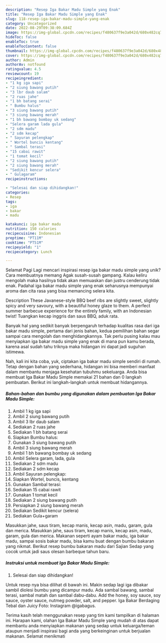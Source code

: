 ```yaml
---
description: "Resep Iga Bakar Madu Simple yang Enak"
title: "Resep Iga Bakar Madu Simple yang Enak"
slug: 118-resep-iga-bakar-madu-simple-yang-enak
category: Uncategorized
date: 2022-08-29T09:38:09.684Z
image: https://img-global.cpcdn.com/recipes/f480637f9e3a042d/680x482cq70/iga-bakar-madu-simple-foto-resep-utama.jpg
hideToc: false
enableToc: true
enableTocContent: false
thumbnail: https://img-global.cpcdn.com/recipes/f480637f9e3a042d/680x482cq70/iga-bakar-madu-simple-foto-resep-utama.jpg
cover: https://img-global.cpcdn.com/recipes/f480637f9e3a042d/680x482cq70/iga-bakar-madu-simple-foto-resep-utama.jpg
author: Admin
authorAv: notfound
ratingvalue: 4.5
reviewcount: 19
recipeingredient:
- "1 kg iga sapi"
- "2 siung bawang putih"
- "3 lbr daub salam"
- "2 ruas jahe"
- "1 bh batang serai"
- " Bumbu halus"
- "3 siung bawang putih"
- "3 siung bawang merah"
- "1 bh bawang bombay uk sedang"
- "Selera garam lada gula"
- "2 sdm madu"
- "2 sdm kecap"
- " Sayuran pelengkap"
- " Wortel buncis kentang"
- " Sambal terasi"
- "15 cabai rawit"
- "1 tomat kecil"
- "2 siung bawang putih"
- "2 siung bawang merah"
- "Sedikit kencur selera"
- " Gulagaram"
recipeinstructions:

- "Selesai dan siap dihidangkan!"
categories:
- Resep
tags:
- iga
- bakar
- madu

katakunci: iga bakar madu 
nutrition: 150 calories
recipecuisine: Indonesian
preptime: "PT11M"
cooktime: "PT51M"
recipeyield: "1"
recipecategory: Lunch

---
```



Selamat Pagi Lagi mencari inspirasi resep iga bakar madu simple yang unik? Cara membuatnya memang Agak susah-susah gampang. Kalau keliru mengolah maka hasilnya tidak akan memuaskan dan justru cenderung tidak enak. Padahal iga bakar madu simple yang enak seharusnya mempunyai aroma dan cita rasa yang bisa memancing selera kita.


Description These Javanese-style BBQ beef ribs are slightly sweet, slightly spicy and very savoury, with a beautiful honey glaze to them. A perfect summer barbecue experience for the entirely family, with an Indonesian twist! Tuangkan kecap inggris dan saus BBQ, aduk rata.

Banyak hal yang sedikit banyak berpengaruh terhadap kualitas rasa dari iga bakar madu simple, pertama dari jenis bahan, kedua pemilihan bahan segar sampai cara mengolah dan menghidangkannya. Tak perlu pusing kalau mau menyiapkan iga bakar madu simple yang enak di mana pun kamu berada, karena asal sudah tahu triknya maka hidangan ini dapat jadi suguhan istimewa.


Nah, kali ini kita coba, yuk, ciptakan iga bakar madu simple sendiri di rumah. Tetap dengan bahan yang sederhana, hidangan ini bisa memberi manfaat dalam membantu menjaga kesehatan tubuhmu sekeluarga. Anda bisa membuat Iga Bakar Madu Simple memakai 21 bahan dan 0 langkah pembuatan. Berikut ini langkah-langkah untuk membuat hidangannya.

<!--inarticleads1-->

##### Bahan-bahan dan bumbu yang digunakan dalam pembuatan Iga Bakar Madu Simple:

1. Ambil 1 kg iga sapi
1. Ambil 2 siung bawang putih
1. Ambil 3 lbr daub salam
1. Sediakan 2 ruas jahe
1. Sediakan 1 bh batang serai
1. Siapkan  Bumbu halus:
1. Gunakan 3 siung bawang putih
1. Ambil 3 siung bawang merah
1. Ambil 1 bh bawang bombay uk sedang
1. Ambil Selera garam, lada, gula
1. Sediakan 2 sdm madu
1. Sediakan 2 sdm kecap
1. Ambil  Sayuran pelengkap:
1. Siapkan  Wortel, buncis, kentang
1. Gunakan  Sambal terasi:
1. Sediakan 15 cabai rawit
1. Gunakan 1 tomat kecil
1. Sediakan 2 siung bawang putih
1. Persiapkan 2 siung bawang merah
1. Sediakan Sedikit kencur (selera)
1. Sediakan  Gula+garam


Masukkan jahe, saus tiram, kecap manis, kecap asin, madu, garam, gula dan merica. Masukkan jahe, saus tiram, kecap manis, kecap asin, madu, garam, gula dan merica. Makanan seperti ayam bakar madu, iga bakar madu, sampai sosis bakar madu, bisa kamu buat dengan bumbu bakaran yang nikmat. Berikut resep bumbu bakaran madu dari Sajian Sedap yang cocok untuk jadi saus olesan barbeque tahun baru. 

<!--inarticleads2-->

##### Instruksi untuk membuat Iga Bakar Madu Simple:


1. Selesai dan siap dihidangkan!

Untuk resep nya bisa dilihat di bawah ini. Makin sedap lagi iga dibakar sambil diolesi bumbu yang dicampur madu. Ada sambal bawang, sambal terasi, sambal matah dan sambal dabu-dabu. Add the honey, soy sauce, soy sauce, oyster sauce, nutmeg powder, salt, and pepper. Iga Bakar Berdaging Tebal dan Juicy Foto: Instagram @igabagus. 

Terima kasih telah menggunakan resep yang tim kami tampilkan di halaman ini. Harapan kami, olahan Iga Bakar Madu Simple yang mudah di atas dapat membantu anda menyiapkan makanan yang sedap untuk keluarga/teman ataupun menjadi inspirasi bagi anda yang berkeinginan untuk berjualan makanan. Selamat menikmati
